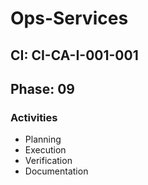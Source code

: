 # Ops-Services

## CI: CI-CA-I-001-001
## Phase: 09

### Activities
- Planning
- Execution
- Verification
- Documentation
